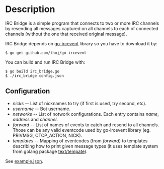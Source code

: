 Description
===========

IRC Bridge is a simple program that connects to two or more IRC channels by
resending all messages captured on all channels to each of connected channels
(without the one that received original message).

IRC Bridge depends on [go-ircevent](http://github.com/thoj/go-ircevent) library
so you have to download it by:

    $ go get github.com/thoj/go-ircevent

You can build and run IRC Bridge with:

    $ go build irc_bridge.go
    $ ./irc_bridge config.json

Configuration
-------------

 * *nicks* -- List of nicknames to try (if first is used, try second, etc).
 * *username* -- Bot username.
 * *networks* -- List of notwork configurations. Each entry contains *name*,
   *address* and *channel*.
 * *forward* -- List of names of events to catch and resend to all
   channels. Those can be any valid eventcode used by go-ircevent library
   (eg. PRIVMSG, CTCP_ACTION, NICK).
 * *templates* -- Mapping of eventcodes (from *forward*) to templates describing
   how to print given message types (it uses template system from golang
   package [text/tempate](http://golang.org/pkg/text/template/)).

See [example.json](example.json).
